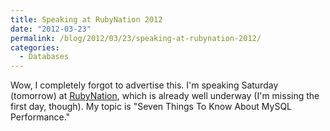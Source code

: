 ```yaml
---
title: Speaking at RubyNation 2012
date: "2012-03-23"
permalink: /blog/2012/03/23/speaking-at-rubynation-2012/
categories:
  - Databases
---
```

Wow, I completely forgot to advertise this. I'm speaking Saturday (tomorrow) at [RubyNation][1], which is already well underway (I'm missing the first day, though). My topic is "Seven Things To Know About MySQL Performance."

 [1]: http://www.rubynation.org/
